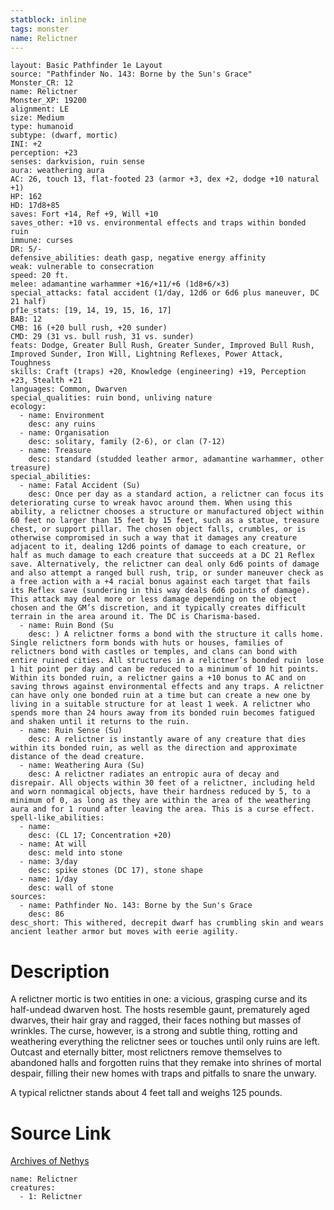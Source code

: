 ```yaml
---
statblock: inline
tags: monster
name: Relictner
---
```

```statblock
layout: Basic Pathfinder 1e Layout
source: "Pathfinder No. 143: Borne by the Sun's Grace"
Monster_CR: 12
name: Relictner
Monster_XP: 19200
alignment: LE
size: Medium
type: humanoid
subtype: (dwarf, mortic)
INI: +2
perception: +23
senses: darkvision, ruin sense
aura: weathering aura
AC: 26, touch 13, flat-footed 23 (armor +3, dex +2, dodge +10 natural +1)
HP: 162
HD: 17d8+85
saves: Fort +14, Ref +9, Will +10
saves_other: +10 vs. environmental effects and traps within bonded ruin
immune: curses
DR: 5/-
defensive_abilities: death gasp, negative energy affinity
weak: vulnerable to consecration
speed: 20 ft.
melee: adamantine warhammer +16/+11/+6 (1d8+6/×3)
special_attacks: fatal accident (1/day, 12d6 or 6d6 plus maneuver, DC 21 half)
pf1e_stats: [19, 14, 19, 15, 16, 17]
BAB: 12
CMB: 16 (+20 bull rush, +20 sunder)
CMD: 29 (31 vs. bull rush, 31 vs. sunder)
feats: Dodge, Greater Bull Rush, Greater Sunder, Improved Bull Rush, Improved Sunder, Iron Will, Lightning Reflexes, Power Attack, Toughness
skills: Craft (traps) +20, Knowledge (engineering) +19, Perception +23, Stealth +21
languages: Common, Dwarven
special_qualities: ruin bond, unliving nature
ecology:
  - name: Environment
    desc: any ruins
  - name: Organisation
    desc: solitary, family (2-6), or clan (7-12)
  - name: Treasure
    desc: standard (studded leather armor, adamantine warhammer, other treasure)
special_abilities:
  - name: Fatal Accident (Su)
    desc: Once per day as a standard action, a relictner can focus its deteriorating curse to wreak havoc around them. When using this ability, a relictner chooses a structure or manufactured object within 60 feet no larger than 15 feet by 15 feet, such as a statue, treasure chest, or support pillar. The chosen object falls, crumbles, or is otherwise compromised in such a way that it damages any creature adjacent to it, dealing 12d6 points of damage to each creature, or half as much damage to each creature that succeeds at a DC 21 Reflex save. Alternatively, the relictner can deal only 6d6 points of damage and also attempt a ranged bull rush, trip, or sunder maneuver check as a free action with a +4 racial bonus against each target that fails its Reflex save (sundering in this way deals 6d6 points of damage). This attack may deal more or less damage depending on the object chosen and the GM’s discretion, and it typically creates difficult terrain in the area around it. The DC is Charisma-based.
  - name: Ruin Bond (Su
    desc: ) A relictner forms a bond with the structure it calls home. Single relictners form bonds with huts or houses, families of relictners bond with castles or temples, and clans can bond with entire ruined cities. All structures in a relictner’s bonded ruin lose 1 hit point per day and can be reduced to a minimum of 10 hit points. Within its bonded ruin, a relictner gains a +10 bonus to AC and on saving throws against environmental effects and any traps. A relictner can have only one bonded ruin at a time but can create a new one by living in a suitable structure for at least 1 week. A relictner who spends more than 24 hours away from its bonded ruin becomes fatigued and shaken until it returns to the ruin.
  - name: Ruin Sense (Su)
    desc: A relictner is instantly aware of any creature that dies within its bonded ruin, as well as the direction and approximate distance of the dead creature.
  - name: Weathering Aura (Su)
    desc: A relictner radiates an entropic aura of decay and disrepair. All objects within 30 feet of a relictner, including held and worn nonmagical objects, have their hardness reduced by 5, to a minimum of 0, as long as they are within the area of the weathering aura and for 1 round after leaving the area. This is a curse effect.
spell-like_abilities:
  - name:
    desc: (CL 17; Concentration +20)
  - name: At will
    desc: meld into stone
  - name: 3/day
    desc: spike stones (DC 17), stone shape
  - name: 1/day
    desc: wall of stone
sources:
  - name: Pathfinder No. 143: Borne by the Sun's Grace
    desc: 86
desc_short: This withered, decrepit dwarf has crumbling skin and wears ancient leather armor but moves with eerie agility.
```
# Description
A relictner mortic is two entities in one: a vicious, grasping curse and its half-undead dwarven host. The hosts resemble gaunt, prematurely aged dwarves, their hair gray and ragged, their faces nothing but masses of wrinkles. The curse, however, is a strong and subtle thing, rotting and weathering everything the relictner sees or touches until only ruins are left. Outcast and eternally bitter, most relictners remove themselves to abandoned halls and forgotten ruins that they remake into shrines of mortal despair, filling their new homes with traps and pitfalls to snare the unwary.

 A typical relictner stands about 4 feet tall and weighs 125 pounds.
# Source Link
[Archives of Nethys](https://aonprd.com/MonsterDisplay.aspx?ItemName=Relictner)
```encounter-table
name: Relictner
creatures:
  - 1: Relictner
```
